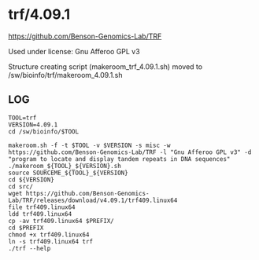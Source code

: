 trf/4.09.1
==========

<https://github.com/Benson-Genomics-Lab/TRF>

Used under license:
Gnu Afferoo GPL v3

Structure creating script (makeroom_trf_4.09.1.sh) moved to /sw/bioinfo/trf/makeroom_4.09.1.sh

LOG
---

    TOOL=trf
    VERSION=4.09.1
    cd /sw/bioinfo/$TOOL

    makeroom.sh -f -t $TOOL -v $VERSION -s misc -w https://github.com/Benson-Genomics-Lab/TRF -l "Gnu Afferoo GPL v3" -d "program to locate and display tandem repeats in DNA sequences" 
    ./makeroom_${TOOL}_${VERSION}.sh 
    source SOURCEME_${TOOL}_${VERSION} 
    cd ${VERSION}
    cd src/
    wget https://github.com/Benson-Genomics-Lab/TRF/releases/download/v4.09.1/trf409.linux64
    file trf409.linux64 
    ldd trf409.linux64 
    cp -av trf409.linux64 $PREFIX/
    cd $PREFIX
    chmod +x trf409.linux64 
    ln -s trf409.linux64 trf
    ./trf --help

